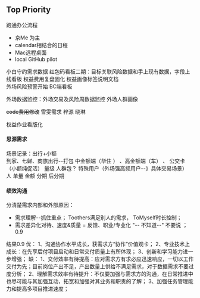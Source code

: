 ## Top Priority

跑通办公流程
- 京Me 为主 
- calendar相结合的日程
- Mac远程桌面
- local GitHub pilot







小白守约需求数据
红包码看板二期：目标关联风险数据和手上现有数据，字段上线看板
权益费用复盘固化
权益画像标签说明文档  
外场风险预警开始
BC端看板

外场数据监控：外场交易及风险周数据监控
外场人群画像

~~code费用修改~~
雪雯需求
梓源
晓琳


权益作业看版化




#### 思源需求
场景记录：出行+小额    
到家、七鲜、商旅出行--打包   中金额端（华住 ） 、高金额端（车） 、 公交卡（小额纯促活）
量级
人群包？
特殊用户（外场强高频用户--》具体交易场景）
人  单量 金额  分期    后分期

#### 绩效沟通
分清楚需求内部和外部原因：
- 需求理解--抓住重点；  Toothers满足别人的需求，   ToMyself时长控制； 
- 需求差异化对待、速度&质量 =  反馈、职业/专业化
"-- 不知道--"  不要说 ；
0.9 

结果0.9
优：
1、沟通协作水平成长，获需求方“协作”价值观卡；
2、专业技术上成长：在先享后付项目启动和日常交付质量上有所体现；
3、创新和学习能力进一步增强；
缺：
1、交付效率有待提高：应对需求方有求必应迅速响应，一切以工作交付为先；目前岗位产出不足，产出数量上供给不满足需求，对于数据需求不要过度分析；
2、理解需求效率有待提升：不仅要加强与需求方的沟通，在日常推进中也尽可能与其加强互动，拓宽和加强对其业务和职责的了解；
3、加强任务管理能力和提高多项目推进速度；